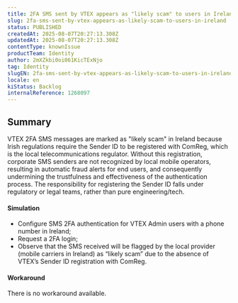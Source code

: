 ```yaml
---
title: 2FA SMS sent by VTEX appears as "likely scam" to users in Ireland
slug: 2fa-sms-sent-by-vtex-appears-as-likely-scam-to-users-in-ireland
status: PUBLISHED
createdAt: 2025-08-07T20:27:13.308Z
updatedAt: 2025-08-07T20:27:13.308Z
contentType: knownIssue
productTeam: Identity
author: 2mXZkbi0oi061KicTExNjo
tag: Identity
slugEN: 2fa-sms-sent-by-vtex-appears-as-likely-scam-to-users-in-ireland
locale: en
kiStatus: Backlog
internalReference: 1268097
---
```


## Summary


VTEX 2FA SMS messages are marked as "likely scam" in Ireland because Irish regulations require the Sender ID to be registered with ComReg, which is the local telecommunications regulator. Without this registration, corporate SMS senders are not recognized by local mobile operators, resulting in automatic fraud alerts for end users, and consequently undermining the trustfulness and effectiveness of the authentication process. The responsibility for registering the Sender ID falls under regulatory or legal teams, rather than pure engineering/tech.


#### Simulation



- Configure SMS 2FA authentication for VTEX Admin users with a phone number in Ireland;
- Request a 2FA login;
- Observe that the SMS received will be flagged by the local provider (mobile carriers in Ireland) as “likely scam” due to the absence of VTEX’s Sender ID registration with ComReg.


#### Workaround


There is no workaround available.



